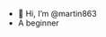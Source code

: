 - 👋 Hi, I’m @martin863
- A beginner

<!---
martin863/martin863 is a ✨ special ✨ repository because its `README.md` (this file) appears on your GitHub profile.
You can click the Preview link to take a look at your changes.
--->

